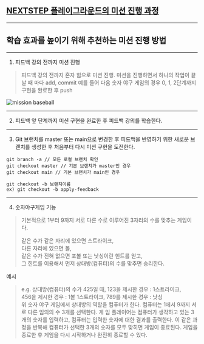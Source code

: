 ## [NEXTSTEP 플레이그라운드의 미션 진행 과정](https://github.com/next-step/nextstep-docs/blob/master/playground/README.md)

---
## 학습 효과를 높이기 위해 추천하는 미션 진행 방법

---
1. 피드백 강의 전까지 미션 진행 
> 피드백 강의 전까지 혼자 힘으로 미션 진행. 미션을 진행하면서 하나의 작업이 끝날 때 마다 add, commit
> 예를 들어 다음 숫자 야구 게임의 경우 0, 1, 2단계까지 구현을 완료한 후 push

![mission baseball](https://raw.githubusercontent.com/next-step/nextstep-docs/master/playground/images/mission_baseball.png)

---
2. 피드백 앞 단계까지 미션 구현을 완료한 후 피드백 강의를 학습한다.

---
3. Git 브랜치를 master 또는 main으로 변경한 후 피드백을 반영하기 위한 새로운 브랜치를 생성한 후 처음부터 다시 미션 구현을 도전한다.

```
git branch -a // 모든 로컬 브랜치 확인
git checkout master // 기본 브랜치가 master인 경우
git checkout main // 기본 브랜치가 main인 경우

git checkout -b 브랜치이름
ex) git checkout -b apply-feedback
```
---
4. 숫자야구게임 기능
> 기본적으로 1부터 9까지 서로 다른 수로 이루어진 3자리의 수를 맞추는 게임이다. 
> 
> 같은 수가 같은 자리에 있으면 스트라이크,  
> 다른 자리에 있으면 볼,  
> 같은 수가 전혀 없으면 포볼 또는 낫싱이란 힌트를 얻고,  
> 그 힌트를 이용해서 먼저 상대방(컴퓨터)의 수를 맞추면 승리한다. 

예시
> e.g. 상대방(컴퓨터)의 수가 425일 때, 
> 123을 제시한 경우 : 1스트라이크,  
> 456을 제시한 경우 : 1볼 1스트라이크, 789를 제시한 경우 : 낫싱  
> 위 숫자 야구 게임에서 상대방의 역할을 컴퓨터가 한다. 컴퓨터는 1에서 9까지 서로 다른 임의의 수 3개를 선택한다. 게 임 플레이어는 컴퓨터가 생각하고 있는 3개의 숫자를 입력하고, 컴퓨터는 입력한 숫자에 대한 결과를 출력한다.
이 같은 과정을 반복해 컴퓨터가 선택한 3개의 숫자를 모두 맞히면 게임이 종료된다.
게임을 종료한 후 게임을 다시 시작하거나 완전히 종료할 수 있다.